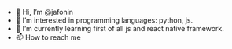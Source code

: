 - 👋 Hi, I’m @jafonin
- 👀 I’m interested in programming languages: python, js.
- 🌱 I’m currently learning first of all js and react native framework.
- 📫 How to reach me

<!---
jafonin/jafonin is a ✨ special ✨ repository because its `README.md` (this file) appears on your GitHub profile.
You can click the Preview link to take a look at your changes.
--->
